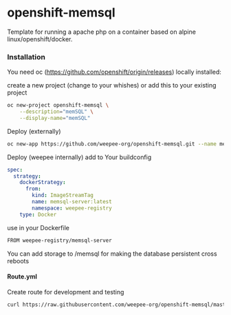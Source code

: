 # openshift-memsql

Template for running a apache php on a container based on alpine linux/openshift/docker.

### Installation

You need oc (https://github.com/openshift/origin/releases) locally installed:

create a new project (change to your whishes) or add this to your existing project

```sh
oc new-project openshift-memsql \
    --description="memSQL" \
    --display-name="memSQL"
```

Deploy (externally)

```sh
oc new-app https://github.com/weepee-org/openshift-memsql.git --name memsql
```

Deploy (weepee internally)
add to Your buildconfig
```yaml
spec:
  strategy:
    dockerStrategy:
      from:
        kind: ImageStreamTag
        name: memsql-server:latest
        namespace: weepee-registry
    type: Docker
```
use in your Dockerfile
```sh
FROM weepee-registry/memsql-server
```

You can add storage to /memsql for making the database persistent cross reboots

#### Route.yml

Create route for development and testing

```sh
curl https://raw.githubusercontent.com/weepee-org/openshift-memsql/master/Route.yaml | oc create -f -
```
